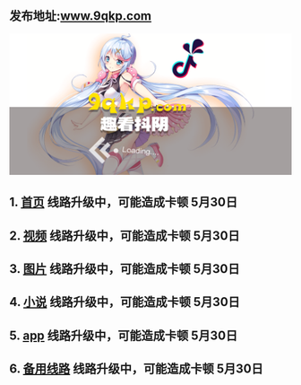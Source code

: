 ## 发布地址:www.9qkp.com

 [ ![Image](bg.png)](http://app.9qkp.com)

## 1.  [首页](http://susen7.com)  线路升级中，可能造成卡顿 5月30日
## 2.  [视频](http://susen7.com/vod/type/id/1.html) 线路升级中，可能造成卡顿 5月30日
## 3.  [图片](http://susen7.com/art/type/id/2.html) 线路升级中，可能造成卡顿 5月30日
## 4.  [小说](http://susen7.com/art/type/id/3.html) 线路升级中，可能造成卡顿 5月30日
## 5.  [app](http://app.9qkp.com) 线路升级中，可能造成卡顿 5月30日
## 6.  [备用线路](http://vip.susen7.com) 线路升级中，可能造成卡顿 5月30日


